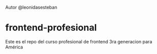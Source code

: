 Autor @leonidasesteban

frontend-profesional
====================

Este es el repo del curso profesional de frontend 3ra generacion para América
